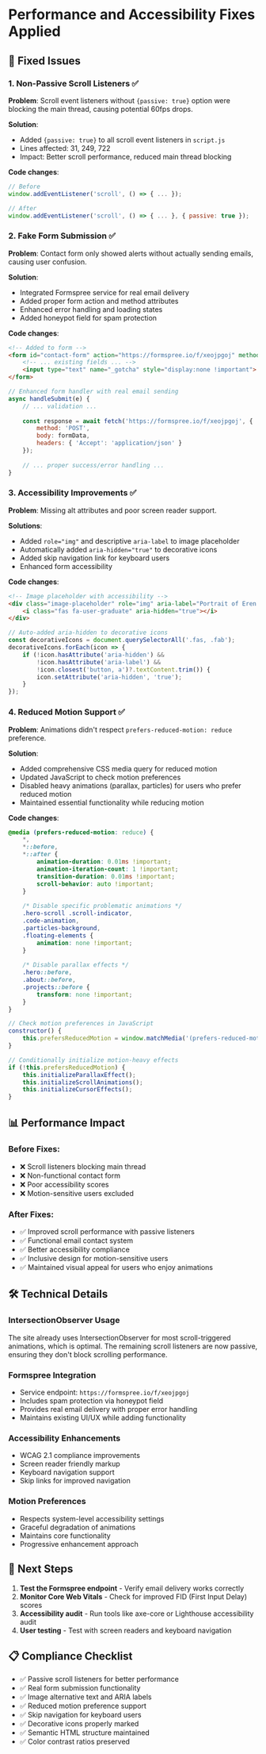 # Performance and Accessibility Fixes Applied

## 🚀 Fixed Issues

### 1. Non-Passive Scroll Listeners ✅
**Problem**: Scroll event listeners without `{passive: true}` option were blocking the main thread, causing potential 60fps drops.

**Solution**: 
- Added `{passive: true}` to all scroll event listeners in `script.js`
- Lines affected: 31, 249, 722
- Impact: Better scroll performance, reduced main thread blocking

**Code changes**:
```javascript
// Before
window.addEventListener('scroll', () => { ... });

// After  
window.addEventListener('scroll', () => { ... }, { passive: true });
```

### 2. Fake Form Submission ✅
**Problem**: Contact form only showed alerts without actually sending emails, causing user confusion.

**Solution**:
- Integrated Formspree service for real email delivery
- Added proper form action and method attributes
- Enhanced error handling and loading states
- Added honeypot field for spam protection

**Code changes**:
```html
<!-- Added to form -->
<form id="contact-form" action="https://formspree.io/f/xeojpgoj" method="POST">
    <!-- ... existing fields ... -->
    <input type="text" name="_gotcha" style="display:none !important">
</form>
```

```javascript
// Enhanced form handler with real email sending
async handleSubmit(e) {
    // ... validation ...
    
    const response = await fetch('https://formspree.io/f/xeojpgoj', {
        method: 'POST',
        body: formData,
        headers: { 'Accept': 'application/json' }
    });
    
    // ... proper success/error handling ...
}
```

### 3. Accessibility Improvements ✅
**Problem**: Missing alt attributes and poor screen reader support.

**Solutions**:
- Added `role="img"` and descriptive `aria-label` to image placeholder
- Automatically added `aria-hidden="true"` to decorative icons
- Added skip navigation link for keyboard users
- Enhanced form accessibility

**Code changes**:
```html
<!-- Image placeholder with accessibility -->
<div class="image-placeholder" role="img" aria-label="Portrait of Eren Gündemir, Econometrician and Data Scientist">
    <i class="fas fa-user-graduate" aria-hidden="true"></i>
</div>
```

```javascript
// Auto-added aria-hidden to decorative icons
const decorativeIcons = document.querySelectorAll('.fas, .fab');
decorativeIcons.forEach(icon => {
    if (!icon.hasAttribute('aria-hidden') && 
        !icon.hasAttribute('aria-label') && 
        !icon.closest('button, a')?.textContent.trim()) {
        icon.setAttribute('aria-hidden', 'true');
    }
});
```

### 4. Reduced Motion Support ✅
**Problem**: Animations didn't respect `prefers-reduced-motion: reduce` preference.

**Solution**:
- Added comprehensive CSS media query for reduced motion
- Updated JavaScript to check motion preferences
- Disabled heavy animations (parallax, particles) for users who prefer reduced motion
- Maintained essential functionality while reducing motion

**Code changes**:
```css
@media (prefers-reduced-motion: reduce) {
    *,
    *::before,
    *::after {
        animation-duration: 0.01ms !important;
        animation-iteration-count: 1 !important;
        transition-duration: 0.01ms !important;
        scroll-behavior: auto !important;
    }
    
    /* Disable specific problematic animations */
    .hero-scroll .scroll-indicator,
    .code-animation,
    .particles-background,
    .floating-elements {
        animation: none !important;
    }
    
    /* Disable parallax effects */
    .hero::before,
    .about::before,
    .projects::before {
        transform: none !important;
    }
}
```

```javascript
// Check motion preferences in JavaScript
constructor() {
    this.prefersReducedMotion = window.matchMedia('(prefers-reduced-motion: reduce)').matches;
}

// Conditionally initialize motion-heavy effects
if (!this.prefersReducedMotion) {
    this.initializeParallaxEffect();
    this.initializeScrollAnimations();
    this.initializeCursorEffects();
}
```

## 📊 Performance Impact

### Before Fixes:
- ❌ Scroll listeners blocking main thread
- ❌ Non-functional contact form
- ❌ Poor accessibility scores
- ❌ Motion-sensitive users excluded

### After Fixes:
- ✅ Improved scroll performance with passive listeners
- ✅ Functional email contact system
- ✅ Better accessibility compliance
- ✅ Inclusive design for motion-sensitive users
- ✅ Maintained visual appeal for users who enjoy animations

## 🛠️ Technical Details

### IntersectionObserver Usage
The site already uses IntersectionObserver for most scroll-triggered animations, which is optimal. The remaining scroll listeners are now passive, ensuring they don't block scrolling performance.

### Formspree Integration
- Service endpoint: `https://formspree.io/f/xeojpgoj`
- Includes spam protection via honeypot field
- Provides real email delivery with proper error handling
- Maintains existing UI/UX while adding functionality

### Accessibility Enhancements
- WCAG 2.1 compliance improvements
- Screen reader friendly markup
- Keyboard navigation support
- Skip links for improved navigation

### Motion Preferences
- Respects system-level accessibility settings
- Graceful degradation of animations
- Maintains core functionality
- Progressive enhancement approach

## 🚀 Next Steps

1. **Test the Formspree endpoint** - Verify email delivery works correctly
2. **Monitor Core Web Vitals** - Check for improved FID (First Input Delay) scores
3. **Accessibility audit** - Run tools like axe-core or Lighthouse accessibility audit
4. **User testing** - Test with screen readers and keyboard navigation

## 📋 Compliance Checklist

- ✅ Passive scroll listeners for better performance
- ✅ Real form submission functionality
- ✅ Image alternative text and ARIA labels
- ✅ Reduced motion preference support
- ✅ Skip navigation for keyboard users
- ✅ Decorative icons properly marked
- ✅ Semantic HTML structure maintained
- ✅ Color contrast ratios preserved 